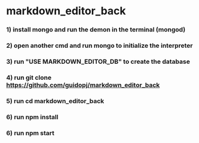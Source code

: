 # markdown_editor_back

### 1) install mongo and run the demon in the terminal (mongod)
### 2) open another cmd and run mongo to initialize the interpreter
### 3) run "USE MARKDOWN_EDITOR_DB" to create the database
### 4) run git clone https://github.com/guidopj/markdown_editor_back
### 5) run cd markdown_editor_back
### 6) run npm install
### 6) run npm start
